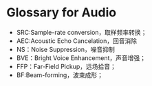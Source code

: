 # Glossary for Audio
- SRC:Sample-rate conversion，取样频率转换；
- AEC:Acoustic Echo Cancelation，回音消除
- NS：Noise Suppression，噪音抑制
- BVE：Bright Voice Enhancement，声音增强；
- FFP：Far-Field Pickup，远场拾音；
- BF:Beam-forming，波束成形；